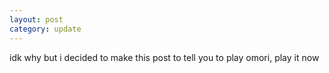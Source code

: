 ```yaml
---
layout: post
category: update
---
```


idk why but i decided to make this post to tell you to play omori, play it now

